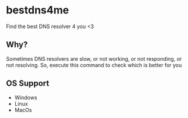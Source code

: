 # bestdns4me

Find the best DNS resolver 4 you <3

## Why?

Sometimes DNS resolvers are slow, or not working, or not responding, or not resolving. So, execute this command to check which is better for you

## OS Support

- Windows
- Linux
- MacOs
